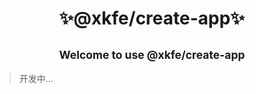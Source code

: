 <h1 align="center">✨@xkfe/create-app✨</h1>

<h2 align="center">
<sub>Welcome to use @xkfe/create-app</sub>
</h2>

> 开发中...
